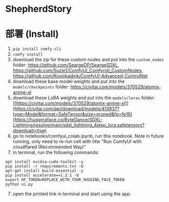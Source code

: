 # ShepherdStory

# 部署 (Install)
1. ```pip install comfy-cli```
2. ```comfy install```
3. download the zip for these custom nodes and put into the ```custom_nodes``` folder: https://github.com/SeargeDP/SeargeSDXL, https://github.com/Suzie1/ComfyUI_Comfyroll_CustomNodes, https://github.com/Kosinkadink/ComfyUI-Advanced-ControlNet
4. download these base model weights and put into the ```models/checkpoints``` folder: https://civitai.com/models/370529/atomix-anime-xl
5. download these LoRA weights and put into the ```models/loras``` folder: [[https://civitai.com/models/370529/atomix-anime-xl]](https://civitai.com/api/download/models/413937?type=Model&format=SafeTensor&size=pruned&fp=fp16)(https://huggingface.co/ByteDance/SDXL-Lightning/resolve/main/sdxl_lightning_4step_lora.safetensors?download=true)
6. go to notebooks/comfyui_colab.ipynb, run this notebook. Note in future running, only need to re-run cell with title "Run ComfyUI with cloudflared (Recommended Way)"
7. in terminal, run the following commands:
```
apt install nvidia-cuda-toolkit -y
pip install -r requirements.txt -U
apt-get install build-essential -y
pip install accelerate==1.2.1 -U
export HF_TOKEN=REPLACE_WITH_YOUR_HUGGING_FACE_TOKEN
python ui.py 
```
7. open the printed link in terminal and start using the app.
